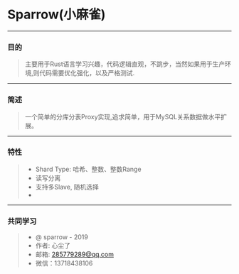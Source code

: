 # Sparrow(小麻雀)
------
### 目的
> 主要用于Rust语言学习兴趣，代码逻辑直观，不跳步，当然如果用于生产环境,则代码需要优化强化，以及严格测试.
   
------

###  简述
> 一个简单的分库分表Proxy实现,追求简单，用于MySQL关系数据做水平扩展。
------    

### 特性
> * Shard Type: 哈希、整数、整数Range 
> * 读写分离
> * 支持多Slave, 随机选择
> * 


------
### 共同学习

> * @ sparrow - 2019
> * 作者: 心尘了
> * 邮箱:  285779289@qq.com
>*  微信：13718438106

